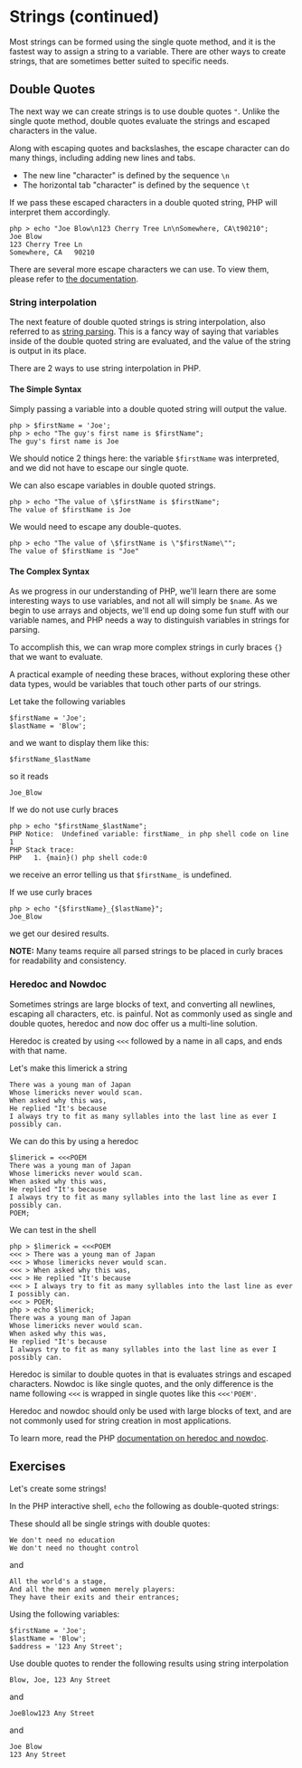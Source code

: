 # Strings (continued)

Most strings can be formed using the single quote method, and it is the fastest way to assign a string to a variable.  There are other ways to create strings, that are sometimes better suited to specific needs.

## Double Quotes

The next way we can create strings is to use double quotes `"`.  Unlike the single quote method, double quotes evaluate the strings and escaped characters in the value.

Along with escaping quotes and backslashes, the escape character can do many things, including adding new lines and tabs.

- The new line "character" is defined by the sequence `\n`
- The horizontal tab "character" is defined by the sequence `\t`

If we pass these escaped characters in a double quoted string, PHP will interpret them accordingly.

    php > echo "Joe Blow\n123 Cherry Tree Ln\nSomewhere, CA\t90210";
    Joe Blow
    123 Cherry Tree Ln
    Somewhere, CA	90210

There are several more escape characters we can use.  To view them, please refer to [the documentation](http://www.php.net/manual/en/language.types.string.php#language.types.string.syntax.double).

### String interpolation

The next feature of double quoted strings is string interpolation, also referred to as [string parsing](http://www.php.net/manual/en/language.types.string.php#language.types.string.parsing).  This is a fancy way of saying that variables inside of the double quoted string are evaluated, and the value of the string is output in its place.

There are 2 ways to use string interpolation in PHP.

#### The Simple Syntax

Simply passing a variable into a double quoted string will output the value.

    php > $firstName = 'Joe';
    php > echo "The guy's first name is $firstName";
    The guy's first name is Joe

We should notice 2 things here: the variable `$firstName` was interpreted, and we did not have to escape our single quote.

We can also escape variables in double quoted strings.

    php > echo "The value of \$firstName is $firstName";
    The value of $firstName is Joe

We would need to escape any double-quotes.

    php > echo "The value of \$firstName is \"$firstName\"";
    The value of $firstName is "Joe"

#### The Complex Syntax

As we progress in our understanding of PHP, we'll learn there are some interesting ways to use variables, and not all will simply be `$name`.  As we begin to use arrays and objects, we'll end up doing some fun stuff with our variable names, and PHP needs a way to distinguish variables in strings for parsing.

To accomplish this, we can wrap more complex strings in curly braces `{}` that we want to evaluate.

A practical example of needing these braces, without exploring these other data types, would be variables that touch other parts of our strings.

Let take the following variables

    $firstName = 'Joe';
    $lastName = 'Blow';

and we want to display them like this:

    $firstName_$lastName

so it reads

    Joe_Blow

If we do not use curly braces

    php > echo "$firstName_$lastName";
    PHP Notice:  Undefined variable: firstName_ in php shell code on line 1
    PHP Stack trace:
    PHP   1. {main}() php shell code:0

we receive an error telling us that `$firstName_` is undefined.

If we use curly braces

    php > echo "{$firstName}_{$lastName}";
    Joe_Blow

we get our desired results.

**NOTE:** Many teams require all parsed strings to be placed in curly braces for readability and consistency.

### Heredoc and Nowdoc

Sometimes strings are large blocks of text, and converting all newlines, escaping all characters, etc. is painful.  Not as commonly used as single and double quotes, heredoc and now doc offer us a multi-line solution.

Heredoc is created by using `<<<` followed by a name in all caps, and ends with that name.

Let's make this limerick a string

    There was a young man of Japan
    Whose limericks never would scan.
    When asked why this was,
    He replied "It's because
    I always try to fit as many syllables into the last line as ever I possibly can.

We can do this by using a heredoc

    $limerick = <<<POEM
    There was a young man of Japan
    Whose limericks never would scan.
    When asked why this was,
    He replied "It's because
    I always try to fit as many syllables into the last line as ever I possibly can.
    POEM;

We can test in the shell

    php > $limerick = <<<POEM
    <<< > There was a young man of Japan
    <<< > Whose limericks never would scan.
    <<< > When asked why this was,
    <<< > He replied "It's because
    <<< > I always try to fit as many syllables into the last line as ever I possibly can.
    <<< > POEM;
    php > echo $limerick;
    There was a young man of Japan
    Whose limericks never would scan.
    When asked why this was,
    He replied "It's because
    I always try to fit as many syllables into the last line as ever I possibly can.

Heredoc is similar to double quotes in that is evaluates strings and escaped characters.  Nowdoc is like single quotes, and the only difference is the name following `<<<` is wrapped in single quotes like this `<<<'POEM'`.

Heredoc and nowdoc should only be used with large blocks of text, and are not commonly used for string creation in most applications.

To learn more, read the PHP [documentation on heredoc and nowdoc](http://www.php.net/manual/en/language.types.string.php#language.types.string.syntax.heredoc).

## Exercises

Let's create some strings!

In the PHP interactive shell, `echo` the following as double-quoted strings:

These should all be single strings with double quotes:

    We don't need no education
    We don't need no thought control

and

    All the world's a stage,
    And all the men and women merely players:
    They have their exits and their entrances;


Using the following variables:

    $firstName = 'Joe';
    $lastName = 'Blow';
    $address = '123 Any Street';

Use double quotes to render the following results using string interpolation

    Blow, Joe, 123 Any Street

and

    JoeBlow123 Any Street

and

    Joe Blow
    123 Any Street
